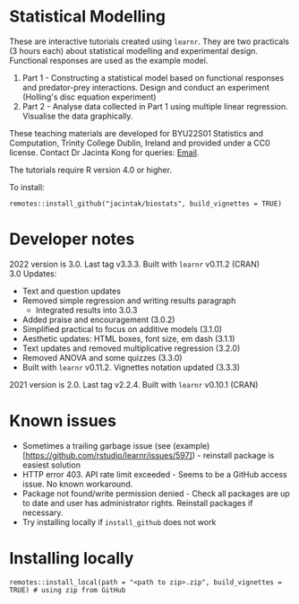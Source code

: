 # Statistical Modelling

These are interactive tutorials created using `learnr`. They are two practicals (3 hours each) about statistical modelling and experimental design. Functional responses are used as the example model.

1. Part 1 - Constructing a statistical model based on functional responses and predator-prey interactions. Design and conduct an experiment (Holling's disc equation experiment)
2. Part 2 - Analyse data collected in Part 1 using multiple linear regression. Visualise the data graphically.

These teaching materials are developed for BYU22S01 Statistics and Computation, Trinity College Dublin, Ireland and provided under a CC0 license. Contact Dr Jacinta Kong for queries: [Email](mailto:kongj@tcd.ie).

The tutorials require R version 4.0 or higher.

To install:

```
remotes::install_github("jacintak/biostats", build_vignettes = TRUE)
```

# Developer notes

2022 version is 3.0. Last tag v3.3.3. Built with `learnr` v0.11.2 (CRAN)    
3.0 Updates:

 * Text and question updates
 * Removed simple regression and writing results paragraph
    * Integrated results into 3.0.3
 * Added praise and encouragement (3.0.2)
 * Simplified practical to focus on additive models (3.1.0)
 * Aesthetic updates: HTML boxes, font size, em dash (3.1.1)
 * Text updates and removed multiplicative regression (3.2.0)
 * Removed ANOVA and some quizzes (3.3.0)
 * Built with `learnr` v0.11.2. Vignettes notation updated (3.3.3)
 
2021 version is 2.0. Last tag v2.2.4. Built with `learnr` v0.10.1 (CRAN)

# Known issues

 * Sometimes a trailing garbage issue (see (example)[https://github.com/rstudio/learnr/issues/597]) - reinstall package is easiest solution
 * HTTP error 403. API rate limit exceeded - Seems to be a GitHub access issue. No known workaround.
 * Package not found/write permission denied - Check all packages are up to date and user has administrator rights. Reinstall packages if necessary.
 * Try installing locally if `install_github` does not work
 
# Installing locally
```
remotes::install_local(path = "<path to zip>.zip", build_vignettes = TRUE) # using zip from GitHub
```
